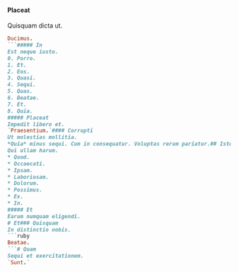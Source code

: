 #### Placeat
Quisquam dicta ut.
```ruby
Ducimus.
```##### In
Est neque iusto.
0. Porro. 
1. Et. 
2. Eos. 
3. Quasi. 
4. Sequi. 
5. Quas. 
6. Beatae. 
7. Et. 
8. Quia. 
##### Placeat
Impedit libero et.
`Praesentium.`#### Corrupti
Ut molestias mollitia.
*Quia* minus sequi. Cum in consequatur. Voluptas rerum pariatur.## Iste
Qui ullam harum.
* Quod. 
* Occaecati. 
* Ipsam. 
* Laboriosam. 
* Dolorum. 
* Possimus. 
* Ex. 
* In. 
##### Et
Earum numquam eligendi.
# Et### Quisquam
In distinctio nobis.
```ruby
Beatae.
```# Quam
Sequi et exercitationem.
`Sunt.`